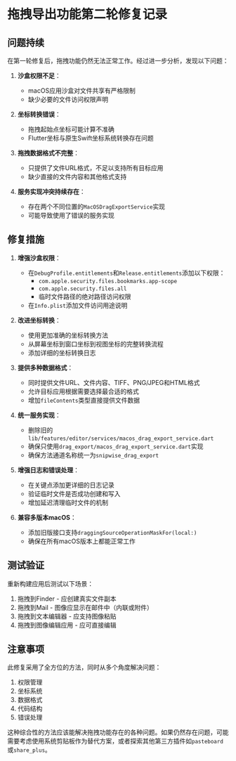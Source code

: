 # 拖拽导出功能第二轮修复记录

## 问题持续

在第一轮修复后，拖拽功能仍然无法正常工作。经过进一步分析，发现以下问题：

1. **沙盒权限不足**：
   - macOS应用沙盒对文件共享有严格限制
   - 缺少必要的文件访问权限声明

2. **坐标转换错误**：
   - 拖拽起始点坐标可能计算不准确
   - Flutter坐标与原生Swift坐标系统转换存在问题  

3. **拖拽数据格式不完整**：
   - 只提供了文件URL格式，不足以支持所有目标应用
   - 缺少直接的文件内容和其他格式支持

4. **服务实现冲突持续存在**：
   - 存在两个不同位置的`MacOSDragExportService`实现
   - 可能导致使用了错误的服务实现

## 修复措施

1. **增强沙盒权限**：
   - 在`DebugProfile.entitlements`和`Release.entitlements`添加以下权限：
     - `com.apple.security.files.bookmarks.app-scope`
     - `com.apple.security.files.all`
     - 临时文件路径的绝对路径访问权限
   - 在`Info.plist`添加文件访问用途说明

2. **改进坐标转换**：
   - 使用更加准确的坐标转换方法
   - 从屏幕坐标到窗口坐标到视图坐标的完整转换流程
   - 添加详细的坐标转换日志

3. **提供多种数据格式**：
   - 同时提供文件URL、文件内容、TIFF、PNG/JPEG和HTML格式
   - 允许目标应用根据需要选择最合适的格式
   - 增加`fileContents`类型直接提供文件数据

4. **统一服务实现**：
   - 删除旧的`lib/features/editor/services/macos_drag_export_service.dart`
   - 确保只使用`drag_export/macos_drag_export_service.dart`实现
   - 确保方法通道名称统一为`snipwise_drag_export`

5. **增强日志和错误处理**：
   - 在关键点添加更详细的日志记录
   - 验证临时文件是否成功创建和写入
   - 增加延迟清理临时文件的机制

6. **兼容多版本macOS**：
   - 添加旧版接口支持`draggingSourceOperationMaskFor(local:)`
   - 确保在所有macOS版本上都能正常工作

## 测试验证

重新构建应用后测试以下场景：

1. 拖拽到Finder - 应创建真实文件副本
2. 拖拽到Mail - 图像应显示在邮件中（内联或附件）
3. 拖拽到文本编辑器 - 应支持图像粘贴
4. 拖拽到图像编辑应用 - 应可直接编辑

## 注意事项

此修复采用了全方位的方法，同时从多个角度解决问题：

1. 权限管理
2. 坐标系统
3. 数据格式
4. 代码结构
5. 错误处理

这种综合性的方法应该能解决拖拽功能存在的各种问题。如果仍然存在问题，可能需要考虑使用系统剪贴板作为替代方案，或者探索其他第三方插件如`pasteboard`或`share_plus`。 